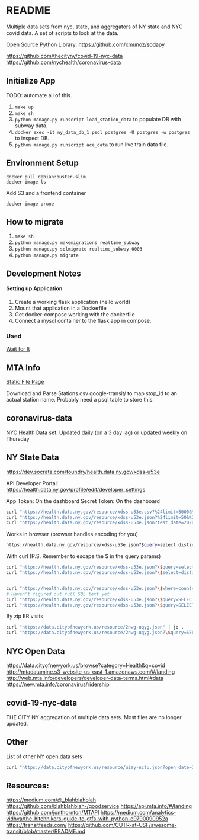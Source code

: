 # README

Multiple data sets from nyc, state, and aggregators of NY state and NYC covid data. A set of scripts to look at the data.

Open Source Python Library: https://github.com/xmunoz/sodapy

https://github.com/thecityny/covid-19-nyc-data
https://github.com/nychealth/coronavirus-data

## Initialize App

TODO: automate all of this.

1. `make up`
1. `make sh`
1. `python manage.py runscript load_station_data` to populate DB with subway data.
1. `docker exec -it ny_data_db_1 psql postgres -U postgres -w postgres` to inspect DB. 
1. `python manage.py runscript ace_data` to run live train data file.


## Environment Setup

~~~
docker pull debian:buster-slim
docker image ls
~~~

Add S3 and a frontend container

~~~
docker image prune
~~~

## How to migrate

1. `make sh`
1. `python manage.py makemigrations realtime_subway`
1. `python manage.py sqlmigrate realtime_subway 0003`
1. `python manage.py migrate`


## Development Notes

#### Setting up Application
1. Create a working flask application (hello world)
2. Mount that application in a Dockerfile
3. Get docker-compose working with the dockerfile
4. Connect a mysql container to the flask app in compose.


### Used
[Wait for It](https://github.com/vishnubob/wait-for-it)


## MTA Info 

[Static File Page](http://web.mta.info/developers/developer-data-terms.html#data)

Download and Parse Stations.csv google-transit/ to map stop_id to an actual station name. Probably need a psql table to store this.


## coronavirus-data  

NYC Health Data set. Updated daily (on a 3 day lag) or updated weekly on Thursday


## NY State Data

https://dev.socrata.com/foundry/health.data.ny.gov/xdss-u53e

API Developer Portal: https://health.data.ny.gov/profile/edit/developer_settings

App Token: On the dashboard
Secret Token: On the dashboard

~~~sh
curl "https://health.data.ny.gov/resource/xdss-u53e.csv?%24limit=5000&%24%24app_token={}"
curl "https://health.data.ny.gov/resource/xdss-u53e.json?%24limit=50&%24%24app_token={}" | jq .
curl "https://health.data.ny.gov/resource/xdss-u53e.json?test_date=2020-11-11" | jq .
~~~

Works in browser (browser handles encoding for you)
~~~sh
https://health.data.ny.gov/resource/xdss-u53e.json?$query=select distinct county
~~~

With curl (P.S. Remember to escape the $ in the query params)
~~~sh
curl "https://health.data.ny.gov/resource/xdss-u53e.json?\$query=select%20distinct%20county" | jq .
curl "https://health.data.ny.gov/resource/xdss-u53e.json?\$select=distinct%20county" | jq .


curl "https://health.data.ny.gov/resource/xdss-u53e.json?\$where=county%20=%20%27Westchester%27" | jq .
# Haven't figured out full SQL text yet
curl "https://health.data.ny.gov/resource/xdss-u53e.json?\$query=SELECT * WHERE county = 'Westchester' ORDER BY test_date DESC" | jq .
curl "https://health.data.ny.gov/resource/xdss-u53e.json?\$query=SELECT%20*%20WHERE%20county%20%3D%20%27Westchester%27%20ORDER%20BY%20test_date%20DESC" | jq .
~~~

By zip ER visits
~~~sh
curl "https://data.cityofnewyork.us/resource/2nwg-uqyg.json" | jq .
curl "https://data.cityofnewyork.us/resource/2nwg-uqyg.json?\$query=SELECT * WHERE mod_zcta = '10025' ORDER BY date DESC" | jq .
~~~


## NYC Open Data

https://data.cityofnewyork.us/browse?category=Health&q=covid
http://mtadatamine.s3-website-us-east-1.amazonaws.com/#/landing
http://web.mta.info/developers/developer-data-terms.html#data
https://new.mta.info/coronavirus/ridership


## covid-19-nyc-data

THE CITY NY aggregation of multiple data sets. Most files are no longer updated.


## Other

List of other NY open data sets

~~~sh
curl "https://data.cityofnewyork.us/resource/uiay-nctu.json?open_date=2020-10-29" | jq .
~~~

## Resources:

https://medium.com/@_blahblahblah
https://github.com/blahblahblah-/goodservice
https://api.mta.info/#/landing
https://github.com/jonthornton/MTAPI
https://medium.com/analytics-vidhya/the-hitchhikers-guide-to-gtfs-with-python-e9790090952a
https://transitfeeds.com/
https://github.com/CUTR-at-USF/awesome-transit/blob/master/README.md
